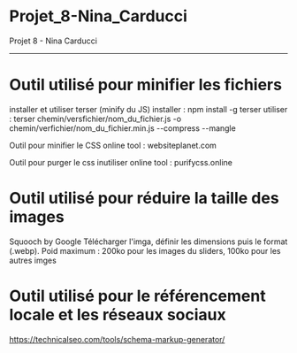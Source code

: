 # Projet_8-Nina_Carducci

Projet 8 - Nina Carducci

---

# Outil utilisé pour minifier les fichiers

installer et utiliser terser (minify du JS)
installer : npm install -g terser
utiliser : terser chemin/versfichier/nom_du_fichier.js -o chemin/verfichier/nom_du_fichier.min.js --compress --mangle

Outil pour minifier le CSS
online tool : websiteplanet.com

Outil pour purger le css inutiliser
online tool : purifycss.online

# Outil utilisé pour réduire la taille des images

Squooch by Google
Télécharger l'imga, définir les dimensions puis le format (.webp).
Poid maximum : 200ko pour les images du sliders, 100ko pour les autres imges


# Outil utilisé pour le référencement locale et les réseaux sociaux

https://technicalseo.com/tools/schema-markup-generator/

